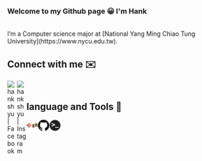 ### Welcome to my Github page 😀 I'm Hank 
</br>
I’m a Computer science major at [National Yang Ming Chiao Tung University](https://www.nycu.edu.tw).

## Connect with me ✉️
[<img align="left" alt="hankshyu | Facebook" width="22px" src="https://cdn.jsdelivr.net/npm/simple-icons@v3/icons/facebook.svg" />](https://www.facebook.com/profile.php?id=100002563602760)
[<img align="left" alt="hankshyu | Instagram" width="22px" src="https://cdn.jsdelivr.net/npm/simple-icons@v3/icons/instagram.svg" />](https://www.instagram.com/orange_gama/)
</br>
## language and Tools 🔨

[<img align="left" alt="Git" width="26px" src="https://raw.githubusercontent.com/github/explore/80688e429a7d4ef2fca1e82350fe8e3517d3494d/topics/git/git.png" />]()
[<img align="left" alt="GitHub" width="26px" src="https://raw.githubusercontent.com/github/explore/78df643247d429f6cc873026c0622819ad797942/topics/github/github.png" />]()
[<img align="left" alt="Terminal" width="26px" src="https://raw.githubusercontent.com/github/explore/80688e429a7d4ef2fca1e82350fe8e3517d3494d/topics/terminal/terminal.png" />]()
